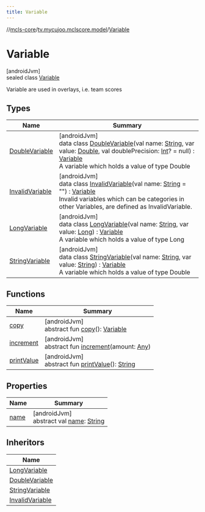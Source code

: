 ```yaml
---
title: Variable
---
```

//[mcls-core](../../../index.html)/[tv.mycujoo.mclscore.model](../index.html)/[Variable](index.html)



# Variable



[androidJvm]\
sealed class [Variable](index.html)

Variable are used in overlays, i.e. team scores



## Types


| Name | Summary |
|---|---|
| [DoubleVariable](-double-variable/index.html) | [androidJvm]<br>data class [DoubleVariable](-double-variable/index.html)(val name: [String](https://kotlinlang.org/api/latest/jvm/stdlib/kotlin/-string/index.html), var value: [Double](https://kotlinlang.org/api/latest/jvm/stdlib/kotlin/-double/index.html), val doublePrecision: [Int](https://kotlinlang.org/api/latest/jvm/stdlib/kotlin/-int/index.html)? = null) : [Variable](index.html)<br>A variable which holds a value of type Double |
| [InvalidVariable](-invalid-variable/index.html) | [androidJvm]<br>data class [InvalidVariable](-invalid-variable/index.html)(val name: [String](https://kotlinlang.org/api/latest/jvm/stdlib/kotlin/-string/index.html) = &quot;&quot;) : [Variable](index.html)<br>Invalid variables which can be categories in other Variables, are defined as InvalidVariable. |
| [LongVariable](-long-variable/index.html) | [androidJvm]<br>data class [LongVariable](-long-variable/index.html)(val name: [String](https://kotlinlang.org/api/latest/jvm/stdlib/kotlin/-string/index.html), var value: [Long](https://kotlinlang.org/api/latest/jvm/stdlib/kotlin/-long/index.html)) : [Variable](index.html)<br>A variable  which holds a value of type Long |
| [StringVariable](-string-variable/index.html) | [androidJvm]<br>data class [StringVariable](-string-variable/index.html)(val name: [String](https://kotlinlang.org/api/latest/jvm/stdlib/kotlin/-string/index.html), var value: [String](https://kotlinlang.org/api/latest/jvm/stdlib/kotlin/-string/index.html)) : [Variable](index.html)<br>A variable which holds a value of type Double |


## Functions


| Name | Summary |
|---|---|
| [copy](copy.html) | [androidJvm]<br>abstract fun [copy](copy.html)(): [Variable](index.html) |
| [increment](increment.html) | [androidJvm]<br>abstract fun [increment](increment.html)(amount: [Any](https://kotlinlang.org/api/latest/jvm/stdlib/kotlin/-any/index.html)) |
| [printValue](print-value.html) | [androidJvm]<br>abstract fun [printValue](print-value.html)(): [String](https://kotlinlang.org/api/latest/jvm/stdlib/kotlin/-string/index.html) |


## Properties


| Name | Summary |
|---|---|
| [name](name.html) | [androidJvm]<br>abstract val [name](name.html): [String](https://kotlinlang.org/api/latest/jvm/stdlib/kotlin/-string/index.html) |


## Inheritors


| Name |
|---|
| [LongVariable](-long-variable/index.html) |
| [DoubleVariable](-double-variable/index.html) |
| [StringVariable](-string-variable/index.html) |
| [InvalidVariable](-invalid-variable/index.html) |

